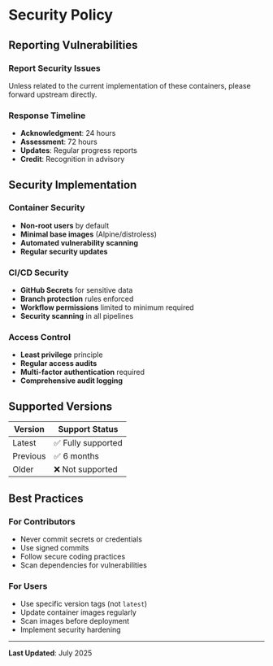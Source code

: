 # Security Policy

## Reporting Vulnerabilities

### Report Security Issues
Unless related to the current implementation of these containers, please forward upstream directly.

### Response Timeline
- **Acknowledgment**: 24 hours
- **Assessment**: 72 hours  
- **Updates**: Regular progress reports
- **Credit**: Recognition in advisory

## Security Implementation

### Container Security
- **Non-root users** by default
- **Minimal base images** (Alpine/distroless)
- **Automated vulnerability scanning**
- **Regular security updates**

### CI/CD Security
- **GitHub Secrets** for sensitive data
- **Branch protection** rules enforced
- **Workflow permissions** limited to minimum required
- **Security scanning** in all pipelines

### Access Control
- **Least privilege** principle
- **Regular access audits**
- **Multi-factor authentication** required
- **Comprehensive audit logging**

## Supported Versions

| Version | Support Status     |
| ------- | ------------------ |
| Latest  | ✅ Fully supported |
| Previous| ✅ 6 months        |
| Older   | ❌ Not supported   |

## Best Practices

### For Contributors
- Never commit secrets or credentials
- Use signed commits
- Follow secure coding practices
- Scan dependencies for vulnerabilities

### For Users  
- Use specific version tags (not `latest`)
- Update container images regularly
- Scan images before deployment
- Implement security hardening

---

**Last Updated**: July 2025
